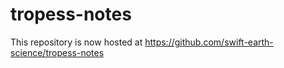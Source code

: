 # tropess-notes
This repository is now hosted at https://github.com/swift-earth-science/tropess-notes  

